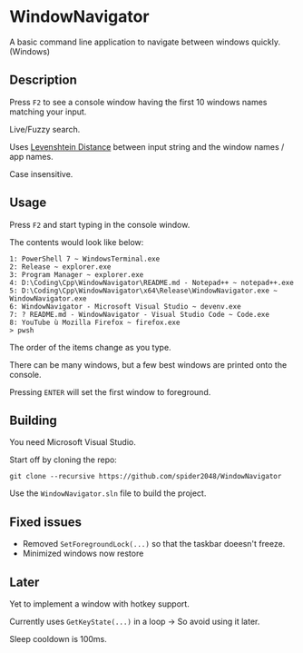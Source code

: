 # WindowNavigator

A basic command line application to navigate between windows quickly. (Windows)

## Description

Press `F2` to see a console window having the first 10 windows names matching your input.

Live/Fuzzy search.

Uses [Levenshtein Distance](https://en.wikipedia.org/wiki/Levenshtein_distance) between input string and the window names / app names.

Case insensitive.

## Usage
Press `F2` and start typing in the console window.

The contents would look like below:
```
1: PowerShell 7 ~ WindowsTerminal.exe
2: Release ~ explorer.exe
3: Program Manager ~ explorer.exe
4: D:\Coding\Cpp\WindowNavigator\README.md - Notepad++ ~ notepad++.exe
5: D:\Coding\Cpp\WindowNavigator\x64\Release\WindowNavigator.exe ~ WindowNavigator.exe
6: WindowNavigator - Microsoft Visual Studio ~ devenv.exe
7: ? README.md - WindowNavigator - Visual Studio Code ~ Code.exe
8: YouTube ù Mozilla Firefox ~ firefox.exe
> pwsh
```

The order of the items change as you type.

There can be many windows, but a few best windows are printed onto the console.

Pressing `ENTER` will set the first window to foreground.

## Building
You need Microsoft Visual Studio.

Start off by cloning the repo:
```
git clone --recursive https://github.com/spider2048/WindowNavigator
```

Use the `WindowNavigator.sln` file to build the project.

## Fixed issues
+ Removed `SetForegroundLock(...)` so that the taskbar doeesn't freeze.
+ Minimized windows now restore


## Later
Yet to implement a window with hotkey support.

Currently uses `GetKeyState(...)` in a loop -> So avoid using it later.

Sleep cooldown is 100ms.
